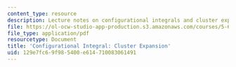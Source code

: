 ```yaml
---
content_type: resource
description: Lecture notes on configurational integrals and cluster expansion.
file: https://ol-ocw-studio-app-production.s3.amazonaws.com/courses/5-62-physical-chemistry-ii-spring-2008/129e7fc69f985400e614710083061491_19_562ln08.pdf
file_type: application/pdf
resourcetype: Document
title: 'Configurational Integral: Cluster Expansion'
uid: 129e7fc6-9f98-5400-e614-710083061491
---
```

